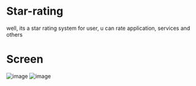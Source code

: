# Star-rating

well, its a star rating system for user, u can rate application, services and others 

# Screen

![image](https://github.com/Sinoxiz/Star-rating/assets/136159196/a0da3a7e-c7bb-457a-b716-5f3473fb6edf)
![image](https://github.com/Sinoxiz/Star-rating/assets/136159196/847cb9f9-7acb-43b6-af3b-e8caf7ed01ad)
